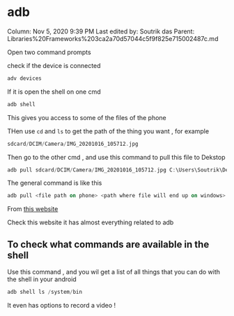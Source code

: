# adb

Column: Nov 5, 2020 9:39 PM
Last edited by: Soutrik das
Parent: Libraries%20Frameworks%203ca2a70d57044c5f9f825e715002487c.md

Open two command prompts

check if the device is connected 

```dart
adv devices
```

If it is open the shell on one cmd 

```dart
adb shell
```

This gives you access to some of the files of the phone 

THen use `cd` and `ls` to get the path of the thing you want , for example 

```dart
sdcard/DCIM/Camera/IMG_20201016_105712.jpg
```

Then go to the other cmd , and use this command to pull this file to Dekstop 

```dart
adb pull sdcard/DCIM/Camera/IMG_20201016_105712.jpg C:\Users\Soutrik\Desktop
```

The general command is like this 

```dart
adb pull <file path on phone> <path where file will end up on windows>
```

From [this website](https://study.com/academy/lesson/adb-pull-data-extraction-from-android-devices-explanation-process.html)

Check this website it has almost everything related to adb 

[](https://developer.android.com/studio/command-line/adb)

## To check what commands are available in the shell

Use this command , and you wil get a list of all things that you can do with the shell in your android 

```dart
adb shell ls /system/bin
```

It even has options to record a video ! 

[](https://developer.android.com/studio/command-line/adb#screenrecord)